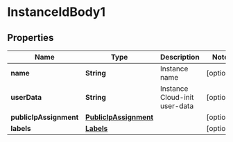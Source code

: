 # InstanceIdBody1

## Properties
Name | Type | Description | Notes
------------ | ------------- | ------------- | -------------
**name** | **String** | Instance name |  [optional]
**userData** | **String** | Instance Cloud-init user-data |  [optional]
**publicIpAssignment** | [**PublicIpAssignment**](PublicIpAssignment.md) |  |  [optional]
**labels** | [**Labels**](Labels.md) |  |  [optional]

